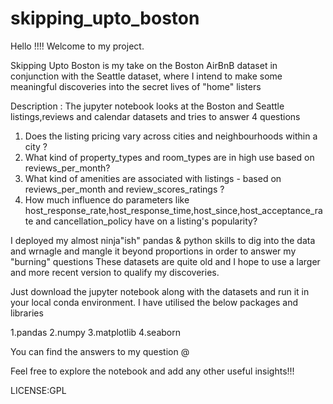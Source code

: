 # skipping_upto_boston


Hello !!!! Welcome to my project. 

Skipping Upto Boston is my take on the Boston AirBnB dataset in conjunction with the Seattle dataset, where I intend to
make some meaningful discoveries into the secret lives of "home" listers

Description : 
The jupyter notebook looks at the Boston and Seattle listings,reviews and calendar datasets and tries to answer 4 questions

1. Does the listing pricing vary across cities and neighbourhoods within a city ?
2. What kind of property_types and room_types are in high use based on reviews_per_month?
3. What kind of amenities are associated with listings - based on reviews_per_month and review_scores_ratings ?
4. How much influence do parameters like host_response_rate,host_response_time,host_since,host_acceptance_rate and cancellation_policy have on a listing's popularity? 

I deployed my almost ninja"ish" pandas & python skills to dig into the data and wrnagle and mangle it beyond proportions in order to answer my "burning" questions
These datasets are quite old and I hope to use a larger and more recent version to qualify my discoveries.

Just download the jupyter notebook along with the datasets and run it in your local conda environment. 
I have utilised the below packages and libraries

1.pandas
2.numpy
3.matplotlib
4.seaborn

You can find the answers to my question @

Feel free to explore the notebook and add any other useful insights!!!

LICENSE:GPL

